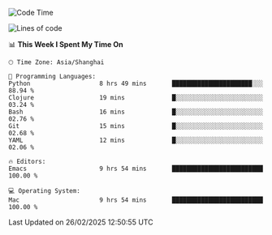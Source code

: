 <!--START_SECTION:waka-->
![Code Time](http://img.shields.io/badge/Code%20Time-2%2C550%20hrs%2050%20mins-blue)

![Lines of code](https://img.shields.io/badge/From%20Hello%20World%20I%27ve%20Written-335.2%20thousand%20lines%20of%20code-blue)

📊 **This Week I Spent My Time On** 

```text
🕑︎ Time Zone: Asia/Shanghai

💬 Programming Languages: 
Python                   8 hrs 49 mins       ██████████████████████░░░   88.94 % 
Clojure                  19 mins             █░░░░░░░░░░░░░░░░░░░░░░░░   03.24 % 
Bash                     16 mins             █░░░░░░░░░░░░░░░░░░░░░░░░   02.76 % 
Git                      15 mins             █░░░░░░░░░░░░░░░░░░░░░░░░   02.68 % 
YAML                     12 mins             █░░░░░░░░░░░░░░░░░░░░░░░░   02.06 % 

🔥 Editors: 
Emacs                    9 hrs 54 mins       █████████████████████████   100.00 % 

💻 Operating System: 
Mac                      9 hrs 54 mins       █████████████████████████   100.00 % 
```


 Last Updated on 26/02/2025 12:50:55 UTC
<!--END_SECTION:waka-->
